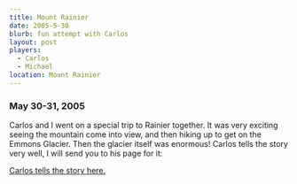 ```yaml
---
title: Mount Rainier
date: 2005-5-30
blurb: fun attempt with Carlos
layout: post
players:
  - Carlos
  - Michael
location: Mount Rainier
---
```


<h3>May 30-31, 2005</h3>


Carlos and I went on a special trip to Rainier together. It was very exciting seeing
the mountain come into view, and then hiking up to get on the Emmons Glacier.
Then the glacier itself was enormous! Carlos tells the story very well, I will
send you to his page for it:


<a href="http://spaces.msn.com/carlosp/PersonalSpace.aspx?_c11_blogpart_blogpart=blogview&_c=blogpart&partqs=amonth%3d5%26ayear%3d2005">Carlos tells the story here</ax>.
